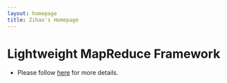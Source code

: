 ```yaml
---
layout: homepage
title: Zihao's Homepage
---
```


# Lightweight MapReduce Framework

* Please follow [here](p/mapreduce) for more details.

